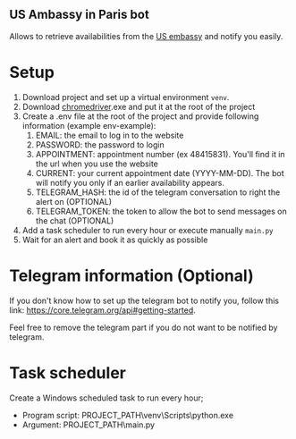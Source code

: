## US Ambassy in Paris bot

Allows to retrieve availabilities from the [US embassy](https://ais.usvisa-info.com/en-fr/ ) and notify you
easily.

# Setup

1) Download project and set up a virtual environment `venv`.
2) Download [chromedriver](https://chromedriver.chromium.org/downloads).exe and put it at the root of the project
3) Create a .env file at the root of the project and provide following information (example env-example):
    1) EMAIL: the email to log in to the website
    2) PASSWORD: the password to login
    3) APPOINTMENT: appointment number (ex 48415831). You'll find it in the url when you use the website
    4) CURRENT: your current appointment date (YYYY-MM-DD). The bot will notify you only if an earlier availability
       appears.
    5) TELEGRAM_HASH: the id of the telegram conversation to right the alert on  (OPTIONAL)
    6) TELEGRAM_TOKEN: the token to allow the bot to send messages on the chat  (OPTIONAL)
4) Add a task scheduler to run every hour or execute manually `main.py`
5) Wait for an alert and book it as quickly as possible

# Telegram information (Optional)

If you don't know how to set up the telegram bot to notify you, follow this
link: https://core.telegram.org/api#getting-started.

Feel free to remove the telegram part if you do not want to be notified by telegram.

# Task scheduler
Create a Windows scheduled task to run every hour; 
- Program script: PROJECT_PATH\venv\Scripts\python.exe 
- Argument: PROJECT_PATH\main.py

